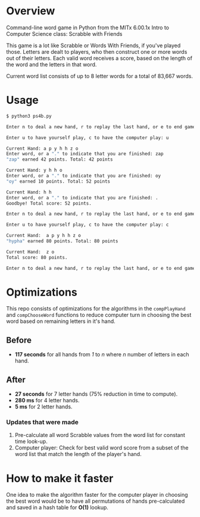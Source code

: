 # Overview

Command-line word game in Python from the MITx 6.00.1x Intro to Computer Science class: Scrabble with Friends

This game is a lot like Scrabble or Words With Friends, if you've played those. Letters are dealt to players, who then construct one or more words out of their letters. Each valid word receives a score, based on the length of the word and the letters in that word.

Current word list consists of up to 8 letter words for a total of 83,667 words.


# Usage

```bash
$ python3 ps4b.py

Enter n to deal a new hand, r to replay the last hand, or e to end game: n

Enter u to have yourself play, c to have the computer play: u

Current Hand: a p y h h z o
Enter word, or a "." to indicate that you are finished: zap 
"zap" earned 42 points. Total: 42 points

Current Hand: y h h o
Enter word, or a "." to indicate that you are finished: oy
"oy" earned 10 points. Total: 52 points

Current Hand: h h
Enter word, or a "." to indicate that you are finished: .
Goodbye! Total score: 52 points.

Enter n to deal a new hand, r to replay the last hand, or e to end game: r

Enter u to have yourself play, c to have the computer play: c

Current Hand:  a p y h h z o
"hypha" earned 80 points. Total: 80 points

Current Hand:  z o
Total score: 80 points.

Enter n to deal a new hand, r to replay the last hand, or e to end game: e
```

# Optimizations

This repo consists of optimizations for the algorithms in the `compPlayHand` and `compChooseWord` functions to reduce computer turn in choosing the best word based on remaining letters in it's hand.

## Before

 * **117 seconds** for all hands from _1_ to _n_ where _n_ number of letters in each hand.

## After

* **27 seconds** for 7 letter hands (75% reduction in time to compute).
* **280 ms** for 4 letter hands.
* **5 ms** for 2 letter hands.

### Updates that were made

1. Pre-calculate all word Scrabble values from the word list for constant time look-up.
2. Computer player: Check for best valid word score from a subset of the word list that match the length of the player's hand.

# How to make it faster

One idea to make the algorithm faster for the computer player in choosing the best word would be to have all permutations of hands pre-calculated and saved in a hash table for **O(1)** lookup.
